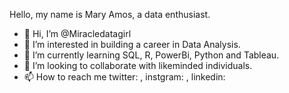 Hello, my name is Mary Amos, a data enthusiast.

- 👋 Hi, I’m @Miracledatagirl
- 👀 I’m interested in building a career in Data Analysis.
- 🌱 I’m currently learning SQL, R, PowerBi, Python and Tableau.
- 💞️ I’m looking to collaborate with likeminded individuals.
- 📫 How to reach me twitter: , instgram: , linkedin: 
